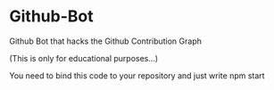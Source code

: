 # Github-Bot
Github Bot that hacks the Github Contribution Graph

(This is only for educational purposes...)

You need to bind this code to your repository and just write npm start
